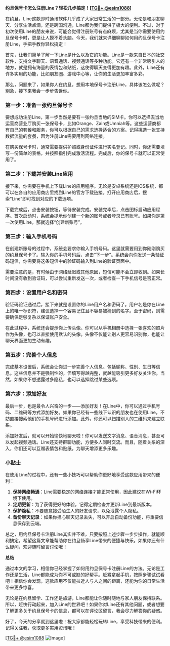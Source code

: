 **约旦保号卡怎么注册Line？轻松几步搞定！[[TG💪+ @esim1088](https://t.me/s/esim1088)]**

在约旦，Line这款即时通讯软件几乎成了大家日常生活的一部分。无论是和朋友聊天、分享生活点滴，还是跨国沟通，Line都为我们提供了极大的便利。不过，对于初次使用Line的朋友来说，可能会觉得注册账号有点麻烦，尤其是当你需要使用约旦保号卡时，更是让人摸不着头脑。今天，我们就来详细聊聊如何用约旦保号卡注册Line，手把手教你轻松搞定！

首先，让我们简单了解一下Line是什么以及它的功能。Line是一款来自日本的社交软件，支持文字聊天、语音通话、视频通话等多种功能。它还有一个非常吸引人的地方，就是拥有海量的表情包和贴纸，这使得聊天变得更加有趣。此外，Line还有许多实用的功能，比如朋友圈、游戏中心等，让你的生活更加丰富多彩。

那么，问题来了，如果你人在约旦，想用本地保号卡注册Line，具体该怎么做呢？别急，接下来我会一步步告诉你。

### 第一步：准备一张约旦保号卡

要想成功注册Line，第一步当然是要有一张约旦当地的SIM卡。你可以选择去当地运营商营业厅购买一张保号卡，比如Orange、Zain或Umniah等。这些运营商都有自己的套餐和服务，你可以根据自己的需求选择适合的方案。记得挑选一张支持数据流量的套餐，因为注册Line需要用到网络连接。

在购买保号卡时，通常需要提供护照或身份证件进行实名登记。同时，你还需要填写一份简单的表格，并按照指引完成激活流程。完成后，你的保号卡就可以正常使用了。

### 第二步：下载并安装Line应用

接下来，你需要在手机上下载Line的应用程序。无论是安卓系统还是iOS系统，都可以在各自的应用商店里找到Line的官方下载链接。打开应用商店后，搜索“Line”即可找到对应的下载选项。

下载完成后，点击安装按钮，等待安装完成。安装完毕后，点击图标启动应用程序。首次启动时，系统会提示你创建一个新的账号或者登录已有账号。如果你是第一次使用Line，那就选择“创建新账号”。

### 第三步：输入手机号码

在创建新账号的过程中，系统会要求你输入手机号码。这里就需要用到你刚刚购买的约旦保号卡了。输入你的手机号码后，点击“下一步”。系统会向你发送一条验证码短信，你需要将这条短信中的验证码输入到Line的验证页面中。

需要注意的是，有时候由于网络延迟或其他原因，短信可能不会立即收到。如果长时间没有收到验证码，可以尝试重新发送一次，或者检查一下手机信号是否正常。

### 第四步：设置用户名和密码

验证码验证通过后，接下来就是设置你的Line用户名和密码了。用户名是你在Line上的唯一标识符，建议选择一个容易记住且不容易被猜到的名字。至于密码，则需要确保足够复杂以保证账户安全。

在此过程中，系统还会提示你上传头像。你可以从手机相册中选择一张喜欢的照片作为头像，也可以直接使用默认的头像。头像不仅能让别人更容易识别你，也能让聊天界面更加生动有趣。

### 第五步：完善个人信息

完成基本设置后，系统会让你进一步完善个人信息。包括昵称、性别、生日等信息。这些信息并不是强制性的，但填写得越完整，就越能吸引更多好友关注你。当然，如果你不想透露过多隐私，也可以选择跳过某些选项。

### 第六步：添加好友

最后一步，也是最令人兴奋的一步——添加好友！在Line中，你可以通过手机号码、二维码等方式添加好友。如果你已经有一些线下认识的朋友也在使用Line，不妨直接搜索他们的手机号码进行添加。此外，你还可以扫描别人的二维码来建立联系。

添加好友后，就可以开始愉快地聊天啦！你可以发送文字消息、语音消息，甚至可以发起视频通话。Line还支持群聊功能，方便多人同时交流。而且，随着关系的深入，你们还可以互赠表情包和贴纸，为聊天增添更多乐趣。

### 小贴士

在使用Line的过程中，还有一些小技巧可以帮助你更好地享受这款应用带来的便利：

1. **保持网络畅通**：Line需要稳定的网络连接才能正常使用，因此建议在Wi-Fi环境下使用。
2. **定期更新**：为了获得更好的体验，记得定期检查并更新Line到最新版本。
3. **保护隐私**：不要随意接受陌生人的好友请求，以免泄露个人隐私。
4. **备份聊天记录**：如果你担心聊天记录丢失，可以开启自动备份功能，将重要信息保存到云端。

总之，用约旦保号卡注册Line其实并不难，只要按照上述步骤一步步操作，就能顺利搞定。希望这篇文章能帮助你在约旦畅享Line带来的便捷与快乐。如果你还有什么疑问，欢迎随时留言讨论哦！

**总结**

通过本文的学习，相信你已经掌握了如何用约旦保号卡注册Line的方法。无论是工作还是生活，Line都能成为你不可或缺的好帮手。赶紧拿起手机，按照步骤试试看吧！相信你会发现，这款应用不仅能拉近人与人之间的距离，还能为你的日常生活带来更多惊喜。

无论是在约旦留学、工作还是旅游，Line都能让你随时随地与家人朋友保持联系。所以，赶快行动起来，加入Line的世界吧！如果你对Line还有其他问题，或者想要了解更多关于约旦保号卡的信息，都可以在评论区留言，我会尽力解答你的疑惑。

好了，今天的分享就到这里啦！祝大家都能轻松玩转Line，享受科技带来的便利。记得关注我，获取更多实用资讯哦！

[[TG💪+ @esim1088](https://t.me/s/esim1088) ![Image](https://i.postimg.cc/4NQfJmqS/Snipaste-2025-05-13-00-14-12.png)]